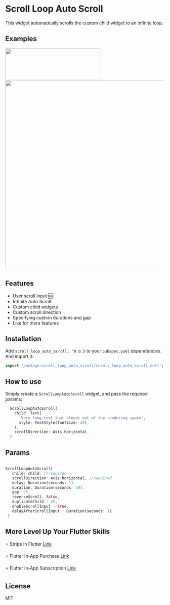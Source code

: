 # Scroll Loop Auto Scroll

This widget automatically scrolls the custom child widget to an infinite loop.

## Examples

<img src="https://github.com/Ashish-Raturi/scroll_loop_auto_scroll/raw/master/doc/stockIndexLoop.gif" height="100" width="300" />


<img src="https://github.com/Ashish-Raturi/scroll_loop_auto_scroll/raw/master/doc/example.gif" height="600" />

## Features
* User scroll input 🆕
* Infinite Auto Scroll
* Custom child widgets
* Custom scroll direction
* Specifying custom durations and gap
* Like for more features

## Installation

Add `scroll_loop_auto_scroll: ^0.0.5` to your `pubspec.yaml` dependencies. And import it:

```dart
import 'package:scroll_loop_auto_scroll/scroll_loop_auto_scroll.dart';
```

## How to use
Simply create a `ScrollLoopAutoScroll` widget, and pass the required params:

```dart
  ScrollLoopAutoScroll(
    child: Text(
      'Very long text that bleeds out of the rendering space',
      style: TextStyle(fontSize: 20),
    ),
    scrollDirection: Axis.horizontal,
  )
```


## Params

```dart

ScrollLoopAutoScroll(
   child: child, //required
   scrollDirection: Axis.horizontal, //required
   delay: Duration(seconds: 1),
   duration: Duration(seconds: 50),
   gap: 25,
   reverseScroll: false,
   duplicateChild : 25,
   enableScrollInput : true,
   delayAfterScrollInput : Duration(seconds: 1)
 )
```

## More Level Up Your Flutter Skills

⭐️ Stripe In Flutter  [Link](https://gappsolution.com/course/stripe-in-flutter)

⭐️ Flutter In-App Purchase [Link](https://gappsolution.com/course/learn-flutter-in-app-purchase)

⭐️ Flutter In-App Subscription  [Link](https://gappsolution.com/course/learn-flutter-in-app-subscriptions)

## License

MIT
